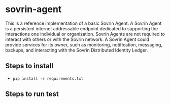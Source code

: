 # sovrin-agent

This is a reference implementation of a basic Sovrin Agent. A Sovrin Agent is
a persistent internet addressable endpoint dedicated to supporting the 
interactions one individual or organization. Sovrin Agents are not required to 
interact with others or with the Sovrin network. A Sovrin Agent could provide 
services for its owner, such as monitoring, notification, messaging, backups, 
and interacting with the Sovrin Distributed Identity Ledger.  

## Steps to install

- `pip install -r requirements.txt`

## Steps to run test